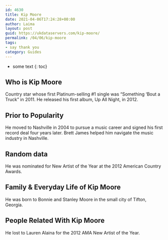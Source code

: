 ```yaml
---
id: 4630
title: Kip Moore
date: 2021-04-06T17:24:28+00:00
author: Laima
layout: post
guid: https://ukdataservers.com/kip-moore/
permalink: /04/06/kip-moore
tags:
- say thank you
category: Guides
---
```


* some text
{: toc}


## Who is Kip Moore
                  
                  
                  
Country star whose first Platinum-selling #1 single was &#8220;Something &#8216;Bout a Truck&#8221; in 2011. He released his first album, Up All Night, in 2012.
                  
              
            
              
            
                
                
                
## Prior to Popularity
                  
                  
                  
He moved to Nashville in 2004 to pursue a music career and signed his first record deal four years later. Brett James helped him navigate the music industry in Nashville.
                  
              
            
              
            
                
                
                
## Random data
                  
                  
                  
He was nominated for New Artist of the Year at the 2012 American Country Awards.
                  
              
            
              
            
                
                
                
## Family & Everyday Life of Kip Moore
                  
                  
                  
He was born to Bonnie and Stanley Moore in the small city of Tifton, Georgia.
                  
              
            
              
            
                
                
                
## People Related With Kip Moore
                  
                  
                  
He lost to Lauren Alaina for the 2012 AMA New Artist of the Year.
                  
              
            
              
            
                
              
            
              
              
            
            
              
            
          
          
          